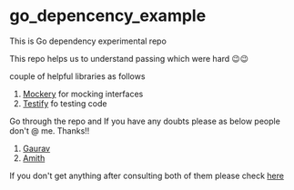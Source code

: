 # go_depencency_example

This is Go dependency experimental repo

This repo helps us to understand passing which were hard 😉😉

couple of helpful libraries as follows

1. [Mockery](https://github.com/vektra/mockery) for mocking interfaces
2. [Testify](https://github.com/stretchr/testify) fo testing code

Go through the repo and If you have any doubts please as below people don't @ me. Thanks!!

1. [Gaurav](https://github.com/apty-gaurav)
2. [Amith](https://github.com/amith-apty)

If you don't get anything after consulting both of them please check [here](https://www.tcyonline.com/tests/mental-ability-test)